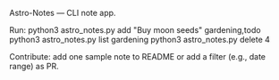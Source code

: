 Astro-Notes — CLI note app.

Run:
python3 astro_notes.py add "Buy moon seeds" gardening,todo
python3 astro_notes.py list gardening
python3 astro_notes.py delete 4

Contribute: add one sample note to README or add a filter (e.g., date range) as PR.
